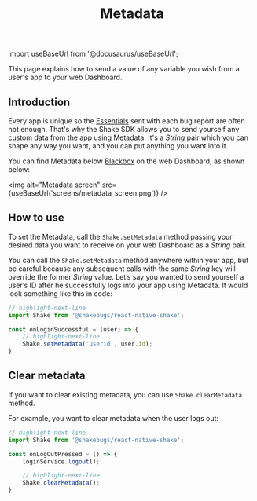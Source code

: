 ﻿---
id: metadata
title: Metadata
---
import useBaseUrl from '@docusaurus/useBaseUrl';

This page explains how to send a value of any variable you wish from a user's app to your web Dashboard.

## Introduction

Every app is unique so the [Essentials](/react/configuration-and-data/essentials.md) sent with each bug report are often not enough.
That's why the Shake SDK allows you to send yourself any custom data from the app using Metadata.
It's a *String* pair which you can shape any way you want, and you can put anything you want into it.

You can find Metadata below [Blackbox](/react/configuration-and-data/blackbox.md) on the web Dashboard, as shown below:

<img
  alt="Metadata screen"
  src={useBaseUrl('screens/metadata_screen.png')}
/>


## How to use

To set the Metadata, call the `Shake.setMetadata` method passing your desired data you want to
receive on your web Dashboard as a *String* pair.

You can call the `Shake.setMetadata` method anywhere within your app, but be careful because any subsequent calls with the same *String* key will override the former *String* value.
Let’s say you wanted to send yourself a user’s ID after he successfully logs into your app using Metadata.
It would look something like this in code:

```javascript title="App.js"
// highlight-next-line
import Shake from '@shakebugs/react-native-shake';

const onLoginSuccessful = (user) => {
    // highlight-next-line
    Shake.setMetadata('userid', user.id);
}
```

## Clear metadata

If you want to clear existing metadata, you can use `Shake.clearMetadata` method.

For example, you want to clear metadata when the user logs out:

```javascript title="App.js"
// highlight-next-line
import Shake from '@shakebugs/react-native-shake';

const onLogOutPressed = () => {
    loginService.logout();

    // highlight-next-line
    Shake.clearMetadata();
}
```

